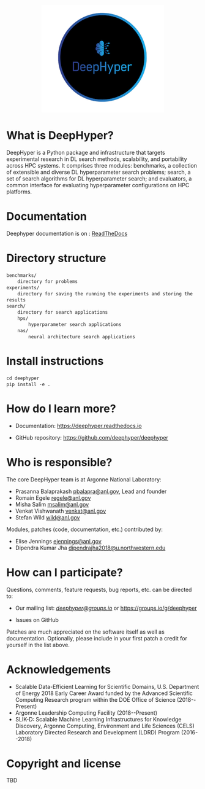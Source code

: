 <p align="center">
<img src="docs/images/deephyper.png">
</p>

# What is DeepHyper?

DeepHyper is a Python package and infrastructure that targets
experimental research in DL search methods, scalability, and
portability across HPC systems. It comprises three modules:
benchmarks, a collection of extensible and diverse DL hyperparameter search problems; search, a set
of search algorithms for DL hyperparameter search; and
evaluators, a common interface for evaluating hyperparameter
configurations on HPC platforms.

# Documentation

Deephyper documentation is on : [ReadTheDocs](https://deephyper.readthedocs.io)

# Directory structure

```
benchmarks/
    directory for problems
experiments/
    directory for saving the running the experiments and storing the results
search/
    directory for search applications
    hps/
        hyperparameter search applications
    nas/
        neural architecture search applications
```

# Install instructions

```
cd deephyper
pip install -e .
```
# How do I learn more?

* Documentation: https://deephyper.readthedocs.io

* GitHub repository: https://github.com/deephyper/deephyper

# Who is responsible?

The core DeepHyper team is at Argonne National Laboratory:

* Prasanna Balaprakash <pbalapra@anl.gov>, Lead and founder
* Romain Egele <regele@anl.gov>
* Misha Salim <msalim@anl.gov>
* Venkat Vishwanath <venkat@anl.gov>
* Stefan Wild <wild@anl.gov>

Modules, patches (code, documentation, etc.) contributed by:

* Elise Jennings <ejennings@anl.gov>
* Dipendra Kumar Jha <dipendrajha2018@u.northwestern.edu>

# How can I participate?

Questions, comments, feature requests, bug reports, etc. can be directed to:

* Our mailing list: *deephyper@groups.io* or https://groups.io/g/deephyper

* Issues on GitHub

Patches are much appreciated on the software itself as well as documentation.
Optionally, please include in your first patch a credit for yourself in the
list above.

# Acknowledgements

* Scalable Data-Efficient Learning for Scientific Domains, U.S. Department of Energy 2018 Early Career Award funded by the Advanced Scientific Computing Research program within the DOE Office of Science (2018--Present)
* Argonne Leadership Computing Facility (2018--Present)
* SLIK-D: Scalable Machine Learning Infrastructures for Knowledge Discovery, Argonne Computing, Environment and Life Sciences (CELS) Laboratory Directed Research and Development (LDRD) Program (2016--2018)

# Copyright and license

TBD

